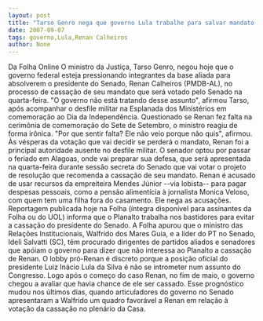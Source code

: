 ```yaml
---
layout: post
title: "Tarso Genro nega que governo Lula trabalhe para salvar mandato de Renan"
date: 2007-09-07
tags: governo,Lula,Renan Calheiros
author: None
---
```

Da Folha Online
O ministro da Justi&ccedil;a, Tarso Genro, negou hoje que o governo federal esteja pressionando integrantes da base aliada para absolverem o presidente do Senado, Renan Calheiros (PMDB-AL), no processo de cassa&ccedil;&atilde;o de seu mandato que ser&aacute; votado pelo Senado na quarta-feira. 
&quot;O governo n&atilde;o est&aacute; tratando desse assunto&quot;, afirmou Tarso, ap&oacute;s acompanhar o desfile militar na Esplanada dos Minist&eacute;rios em comemora&ccedil;&atilde;o ao Dia da Independ&ecirc;ncia. 
Questionado se Renan fez falta na cerim&ocirc;nia de comemora&ccedil;&atilde;o do Sete de Setembro, o ministro reagiu de forma ir&ocirc;nica. &quot;Por que sentir falta? Ele n&atilde;o veio porque n&atilde;o quis&quot;, afirmou. 
&Agrave;s v&eacute;speras da vota&ccedil;&atilde;o que vai decidir se perder&aacute; o mandato, Renan foi a principal autoridade ausente no desfile militar. O senador optou por passar o feriado em Alagoas, onde vai preparar sua defesa, que ser&aacute; apresentada na quarta-feira durante sess&atilde;o secreta do Senado que vai votar o projeto de resolu&ccedil;&atilde;o que recomenda a cassa&ccedil;&atilde;o de seu mandato. 
Renan &eacute; acusado de usar recursos da empreiteira Mendes J&uacute;nior --via lobista-- para pagar despesas pessoais, como a pens&atilde;o aliment&iacute;cia &agrave; jornalista Monica Veloso, com quem tem uma filha fora do casamento. Ele nega as acusa&ccedil;&otilde;es. 
Reportagem publicada hoje na Folha (&iacute;ntegra dispon&iacute;vel para assinantes da Folha ou do UOL) informa que o Planalto trabalha nos bastidores para evitar a cassa&ccedil;&atilde;o do presidente do Senado. 
A Folha apurou que o ministro das Rela&ccedil;&otilde;es Institucionais, Walfrido dos Mares Guia, e a l&iacute;der do PT no Senado, Ideli Salvatti (SC), t&ecirc;m procurado dirigentes de partidos aliados e senadores que ap&oacute;iam o governo para dizer que n&atilde;o interessa ao Planalto a cassa&ccedil;&atilde;o de Renan. 
O lobby pr&oacute;-Renan &eacute; discreto porque a posi&ccedil;&atilde;o oficial do presidente Luiz In&aacute;cio Lula da Silva &eacute; n&atilde;o se intrometer num assunto do Congresso. Logo ap&oacute;s o come&ccedil;o do caso Renan, no fim de maio, o governo chegou a avaliar que havia chance de ele ser cassado. 
Esse progn&oacute;stico mudou nos &uacute;ltimos dias, quando articuladores do governo no Senado apresentaram a Walfrido um quadro favor&aacute;vel a Renan em rela&ccedil;&atilde;o &agrave; vota&ccedil;&atilde;o da cassa&ccedil;&atilde;o no plen&aacute;rio da Casa. 
&nbsp; 